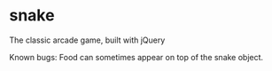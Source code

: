 # snake
The classic arcade game, built with jQuery

Known bugs:
Food can sometimes appear on top of the snake object. 
